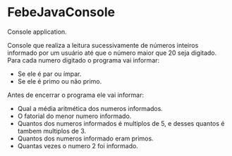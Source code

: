 # FebeJavaConsole

Console application.


Console que realiza a leitura sucessivamente de números inteiros informado por um usuário até que o número maior que 20 seja digitado.
Para cada numero digitado o programa vai informar:

  * Se ele é par ou ímpar.
  * Se ele é primo ou não primo. 

Antes de encerrar o programa ele vai informar: 

  * Qual a média aritmética dos numeros informados.
  * O fatorial do menor numero informado.
  * Quantos dos numeros informados é multiplos de 5, e desses quantos é tambem multiplos de 3.
  * Quantos dos numeros informado eram primos.
  * Quantas vezes o numero 2 foi informado. 
